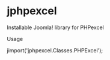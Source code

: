 # jphpexcel
Installable Joomla! library for PHPexcel

Usage

jimport('jphpexcel.Classes.PHPExcel');

